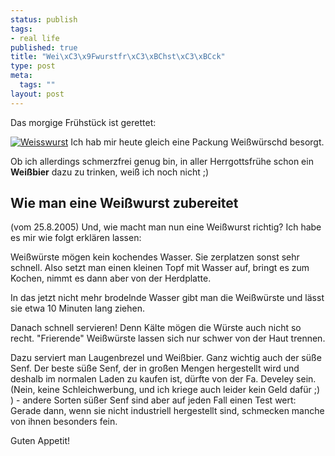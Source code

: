 ```yaml
--- 
status: publish
tags: 
- real life
published: true
title: "Wei\xC3\x9Fwurstfr\xC3\xBChst\xC3\xBCck"
type: post
meta: 
  tags: ""
layout: post
---
```

Das morgige Frühstück ist gerettet:

<a href="http://fredericiana.de/uploads/050506weisswurst.jpg"><img src='http://fredericiana.de/uploads/thumb-050506weisswurst.jpg' alt='Weisswurst' class="centered border" /></a>
Ich hab mir heute gleich eine Packung Weißwürschd besorgt.

Ob ich allerdings schmerzfrei genug bin, in aller Herrgottsfrühe schon ein <strong>Weißbier</strong> dazu zu trinken, weiß ich noch nicht ;)

<h2>Wie man eine Weißwurst zubereitet</h2>
(vom 25.8.2005) Und, wie macht man nun eine Weißwurst richtig? Ich habe es mir wie folgt erklären lassen:

Weißwürste mögen kein kochendes Wasser. Sie zerplatzen sonst sehr schnell. Also setzt man einen kleinen Topf mit Wasser auf, bringt es zum Kochen, nimmt es dann aber von der Herdplatte.

In das jetzt nicht mehr brodelnde Wasser gibt man die Weißwürste und lässt sie etwa 10 Minuten lang ziehen.

Danach schnell servieren! Denn Kälte mögen die Würste auch nicht so recht. "Frierende" Weißwürste lassen sich nur schwer von der Haut trennen.

Dazu serviert man Laugenbrezel und Weißbier. Ganz wichtig auch der süße Senf. Der beste süße Senf, der in großen Mengen hergestellt wird und deshalb im normalen Laden zu kaufen ist, dürfte von der Fa. Develey sein. (Nein, keine Schleichwerbung, und ich kriege auch leider kein Geld dafür ;) ) - andere Sorten süßer Senf sind aber auf jeden Fall einen Test wert: Gerade dann, wenn sie nicht industriell hergestellt sind, schmecken manche von ihnen besonders fein.

Guten Appetit!
